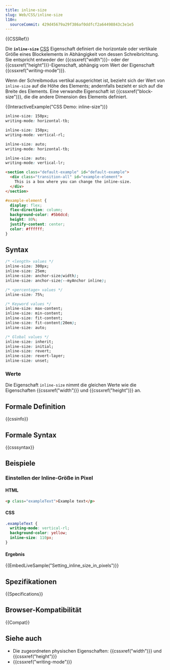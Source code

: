 ```yaml
---
title: inline-size
slug: Web/CSS/inline-size
l10n:
  sourceCommit: 429d45679a29f386af0ddfcf2a64498843c3e1e5
---
```


{{CSSRef}}

Die **`inline-size`** [CSS](/de/docs/Web/CSS) Eigenschaft definiert die horizontale oder vertikale Größe eines Blockelements in Abhängigkeit von dessen Schreibrichtung. Sie entspricht entweder der {{cssxref("width")}}- oder der {{cssxref("height")}}-Eigenschaft, abhängig vom Wert der Eigenschaft {{cssxref("writing-mode")}}.

Wenn der Schreibmodus vertikal ausgerichtet ist, bezieht sich der Wert von `inline-size` auf die Höhe des Elements; andernfalls bezieht er sich auf die Breite des Elements. Eine verwandte Eigenschaft ist {{cssxref("block-size")}}, die die andere Dimension des Elements definiert.

{{InteractiveExample("CSS Demo: inline-size")}}

```css interactive-example-choice
inline-size: 150px;
writing-mode: horizontal-tb;
```

```css interactive-example-choice
inline-size: 150px;
writing-mode: vertical-rl;
```

```css interactive-example-choice
inline-size: auto;
writing-mode: horizontal-tb;
```

```css interactive-example-choice
inline-size: auto;
writing-mode: vertical-lr;
```

```html interactive-example
<section class="default-example" id="default-example">
  <div class="transition-all" id="example-element">
    This is a box where you can change the inline-size.
  </div>
</section>
```

```css interactive-example
#example-element {
  display: flex;
  flex-direction: column;
  background-color: #5b6dcd;
  height: 80%;
  justify-content: center;
  color: #ffffff;
}
```

## Syntax

```css
/* <length> values */
inline-size: 300px;
inline-size: 25em;
inline-size: anchor-size(width);
inline-size: anchor-size(--myAnchor inline);

/* <percentage> values */
inline-size: 75%;

/* Keyword values */
inline-size: max-content;
inline-size: min-content;
inline-size: fit-content;
inline-size: fit-content(20em);
inline-size: auto;

/* Global values */
inline-size: inherit;
inline-size: initial;
inline-size: revert;
inline-size: revert-layer;
inline-size: unset;
```

### Werte

Die Eigenschaft `inline-size` nimmt die gleichen Werte wie die Eigenschaften {{cssxref("width")}} und {{cssxref("height")}} an.

## Formale Definition

{{cssinfo}}

## Formale Syntax

{{csssyntax}}

## Beispiele

### Einstellen der Inline-Größe in Pixel

#### HTML

```html
<p class="exampleText">Example text</p>
```

#### CSS

```css
.exampleText {
  writing-mode: vertical-rl;
  background-color: yellow;
  inline-size: 110px;
}
```

#### Ergebnis

{{EmbedLiveSample("Setting_inline_size_in_pixels")}}

## Spezifikationen

{{Specifications}}

## Browser-Kompatibilität

{{Compat}}

## Siehe auch

- Die zugeordneten physischen Eigenschaften: {{cssxref("width")}} und {{cssxref("height")}}
- {{cssxref("writing-mode")}}
